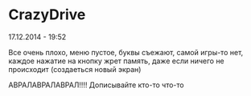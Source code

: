 CrazyDrive
==========

17.12.2014 - 19:52

Все очень плохо, меню пустое, буквы съежают, самой игры-то нет, 
каждое нажатие на кнопку жрет память, даже если ничего не происходит (создаеться новый экран)

АВРАЛАВРАЛАВРАЛ!!!!
Дописывайте кто-то что-то
